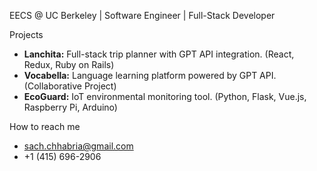 EECS @ UC Berkeley | Software Engineer | Full-Stack Developer

Projects

- **Lanchita:** Full-stack trip planner with GPT API integration. (React, Redux, Ruby on Rails)
- **Vocabella:** Language learning platform powered by GPT API. (Collaborative Project)
- **EcoGuard:** IoT environmental monitoring tool. (Python, Flask, Vue.js, Raspberry Pi, Arduino)

How to reach me

- sach.chhabria@gmail.com
- +1 (415) 696-2906

<!--
**sachhabria/sachhabria** is a ✨ _special_ ✨ repository because its `README.md` (this file) appears on your GitHub profile.

Here are some ideas to get you started:

- 🔭 I’m currently working on ...
- 🌱 I’m currently learning ...
- 👯 I’m looking to collaborate on ...
- 🤔 I’m looking for help with ...
- 💬 Ask me about ...
- 📫 How to reach me: ...
- 😄 Pronouns: ...
- ⚡ Fun fact: ...
-->
